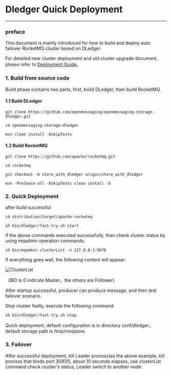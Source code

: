 # Dledger Quick Deployment
---
### preface
This document is mainly introduced for how to build and deploy auto failover RocketMQ cluster based on DLedger.

For detailed new cluster deployment and old cluster upgrade document, please refer to [Deployment Guide](deploy_guide.md)。

### 1. Build from source code
Build phase contains two parts, first, build DLedger, then build RocketMQ.

#### 1.1 Build DLedger

`git clone https://github.com/openmessaging/openmessaging-storage-dledger.git`

`cd openmessaging-storage-dledger`

`mvn clean install -DskipTests`

#### 1.2 Build RocketMQ

`git clone https://github.com/apache/rocketmq.git`

`cd rocketmq`

`git checkout -b store_with_dledger origin/store_with_dledger`

`mvn -Prelease-all -DskipTests clean install -U`

### 2. Quick Deployment

after build successful

`cd distribution/target/apache-rocketmq`

`sh bin/dledger/fast-try.sh start`

if the above commands executed successfully, then check cluster status by using mqadmin operation commands.

`sh bin/mqadmin clusterList -n 127.0.0.1:9876`

If everything goes well, the following content will appear:

![ClusterList](https://img.alicdn.com/5476e8b07b923/TB11Z.ZyCzqK1RjSZFLXXcn2XXa)

（BID is 0 indicate Master，the others are Follower）

After startup successful, producer can produce message, and then test failover scenario.

Stop cluster fastly, execute the following command:

`sh bin/dledger/fast-try.sh stop`

Quick deployment, default configuration is in directory conf/dledger，default storage path is /tmp/rmqstore.


### 3. Failover

After successful deployment, kill Leader process(as the above example, kill process that binds port 30931), about 10 seconds elapses, use clusterList command check cluster's status, Leader switch to another node.





